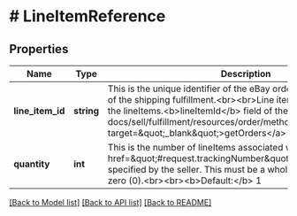 # # LineItemReference

## Properties

Name | Type | Description | Notes
------------ | ------------- | ------------- | -------------
**line_item_id** | **string** | This is the unique identifier of the eBay order line item that is part of the shipping fulfillment.&lt;br&gt;&lt;br&gt;Line item Ids can be found in the lineItems.&lt;b&gt;lineItemId&lt;/b&gt; field of the &lt;a href&#x3D;\&quot;/api-docs/sell/fulfillment/resources/order/methods/getOrders\&quot; target&#x3D;\&quot;_blank\&quot;&gt;getOrders&lt;/a&gt; response. | [optional]
**quantity** | **int** | This is the number of lineItems associated with the &lt;a href&#x3D;\&quot;#request.trackingNumber\&quot;&gt;trackingNumber&lt;/a&gt; specified by the seller. This must be a whole number greater than zero (0).&lt;br&gt;&lt;br&gt;&lt;b&gt;Default:&lt;/b&gt; 1 | [optional]

[[Back to Model list]](../../README.md#models) [[Back to API list]](../../README.md#endpoints) [[Back to README]](../../README.md)
